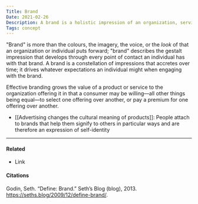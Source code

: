 ```yaml
---
Title: Brand
Date: 2021-02-26
Description: A brand is a holistic impression of an organization, service, or individual.
Tags: concept
---
```


"Brand" is more than the colours, the imagery, the voice, or the *look* of that an organization or individual puts forward; "brand" describes the gestalt impression that develops through every point of contact an individual has with that brand. A brand is a constellation of impressions that accretes over time; it drives whatever expectations an individual might when engaging with the brand. 

Effective branding grows the value of a product or service to the organization offering it in that a consumer may be willing—all other things being equal—to select one offering over another, or pay a premium for one offering over another. 

- [[Advertising changes the cultural meaning of products]]: People attach to brands that help them signify to others in particular ways and are therefore an expression of self-identity

---
#### Related
- Link

#### Citations
Godin, Seth. “Define: Brand.” Seth’s Blog (blog), 2013. https://seths.blog/2009/12/define-brand/.
